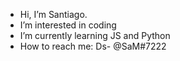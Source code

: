 - Hi, I’m Santiago.
- I’m interested in coding
- I’m currently learning JS and Python
- How to reach me: Ds- @SaM#7222
